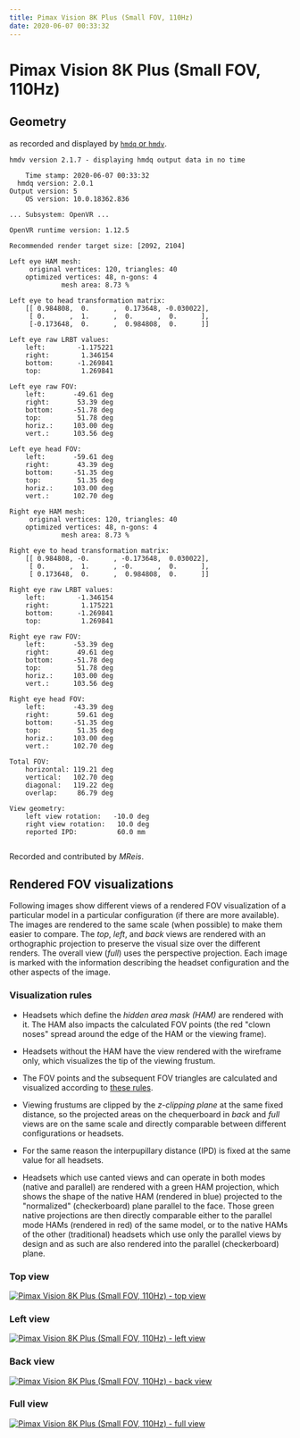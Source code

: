 ```yaml
---
title: Pimax Vision 8K Plus (Small FOV, 110Hz)
date: 2020-06-07 00:33:32
---
```

# Pimax Vision 8K Plus (Small FOV, 110Hz)

## Geometry

as recorded and displayed by [`hmdq` or `hmdv`](https://github.com/risa2000/hmdq).
```
hmdv version 2.1.7 - displaying hmdq output data in no time

    Time stamp: 2020-06-07 00:33:32
  hmdq version: 2.0.1
Output version: 5
    OS version: 10.0.18362.836

... Subsystem: OpenVR ...

OpenVR runtime version: 1.12.5

Recommended render target size: [2092, 2104]

Left eye HAM mesh:
     original vertices: 120, triangles: 40
    optimized vertices: 48, n-gons: 4
             mesh area: 8.73 %

Left eye to head transformation matrix:
    [[ 0.984808,  0.      ,  0.173648, -0.030022],
     [ 0.      ,  1.      ,  0.      ,  0.      ],
     [-0.173648,  0.      ,  0.984808,  0.      ]]

Left eye raw LRBT values:
    left:        -1.175221
    right:        1.346154
    bottom:      -1.269841
    top:          1.269841

Left eye raw FOV:
    left:       -49.61 deg
    right:       53.39 deg
    bottom:     -51.78 deg
    top:         51.78 deg
    horiz.:     103.00 deg
    vert.:      103.56 deg

Left eye head FOV:
    left:       -59.61 deg
    right:       43.39 deg
    bottom:     -51.35 deg
    top:         51.35 deg
    horiz.:     103.00 deg
    vert.:      102.70 deg

Right eye HAM mesh:
     original vertices: 120, triangles: 40
    optimized vertices: 48, n-gons: 4
             mesh area: 8.73 %

Right eye to head transformation matrix:
    [[ 0.984808, -0.      , -0.173648,  0.030022],
     [ 0.      ,  1.      , -0.      ,  0.      ],
     [ 0.173648,  0.      ,  0.984808,  0.      ]]

Right eye raw LRBT values:
    left:        -1.346154
    right:        1.175221
    bottom:      -1.269841
    top:          1.269841

Right eye raw FOV:
    left:       -53.39 deg
    right:       49.61 deg
    bottom:     -51.78 deg
    top:         51.78 deg
    horiz.:     103.00 deg
    vert.:      103.56 deg

Right eye head FOV:
    left:       -43.39 deg
    right:       59.61 deg
    bottom:     -51.35 deg
    top:         51.35 deg
    horiz.:     103.00 deg
    vert.:      102.70 deg

Total FOV:
    horizontal: 119.21 deg
    vertical:   102.70 deg
    diagonal:   119.22 deg
    overlap:     86.79 deg

View geometry:
    left view rotation:   -10.0 deg
    right view rotation:   10.0 deg
    reported IPD:          60.0 mm


```
Recorded and contributed by _MReis_.

## Rendered FOV visualizations

Following images show different views of a rendered FOV visualization of a
particular model in a particular configuration (if there are more available).
The images are rendered to the same scale (when possible) to make them easier
to compare. The _top_, _left_, and _back_ views are rendered with an
orthographic projection to preserve the visual size over the different renders.
The overall view (_full_) uses the perspective projection. Each image is marked
with the information describing the headset configuration and the other aspects
of the image.

### Visualization rules

* Headsets which define the _hidden area mask (HAM)_ are rendered with it. The
  HAM also impacts the calculated FOV points (the red "clown noses" spread
  around the edge of the HAM or the viewing frame).

* Headsets without the HAM have the view rendered with the wireframe only, which
  visualizes the tip of the viewing frustum.

* The FOV points and the subsequent FOV triangles are calculated and visualized
  according to [these
  rules](https://risa2000.github.io/vrdocs/docs/hmd_fov_calculation).

* Viewing frustums are clipped by the _z-clipping plane_ at the same fixed
  distance, so the projected areas on the chequerboard in _back_ and _full_
  views are on the same scale and directly comparable between different
  configurations or headsets.

* For the same reason the interpupillary distance (IPD) is fixed at the same
  value for all headsets.

* Headsets which use canted views and can operate in both modes (native and
  parallel) are rendered with a green HAM projection, which shows the shape of
  the native HAM (rendered in blue) projected to the "normalized"
  (checkerboard) plane parallel to the face. Those green native projections are
  then directly comparable either to the parallel mode HAMs (rendered in red)
  of the same model, or to the native HAMs of the other (traditional) headsets
  which use only the parallel views by design and as such are also rendered
  into the parallel (checkerboard) plane.

### Top view
[![Pimax Vision 8K Plus (Small FOV, 110Hz) - top view](../images/PimaxVision8KPlus_Small_Native_R110_top.dmx.png)](../images/PimaxVision8KPlus_Small_Native_R110_top.dmx.png)

### Left view
[![Pimax Vision 8K Plus (Small FOV, 110Hz) - left view](../images/PimaxVision8KPlus_Small_Native_R110_left.dmx.png)](../images/PimaxVision8KPlus_Small_Native_R110_left.dmx.png)

### Back view
[![Pimax Vision 8K Plus (Small FOV, 110Hz) - back view](../images/PimaxVision8KPlus_Small_Native_R110_back.dmx.png)](../images/PimaxVision8KPlus_Small_Native_R110_back.dmx.png)

### Full view
[![Pimax Vision 8K Plus (Small FOV, 110Hz) - full view](../images/PimaxVision8KPlus_Small_Native_R110_over.dmx.png)](../images/PimaxVision8KPlus_Small_Native_R110_over.dmx.png)

